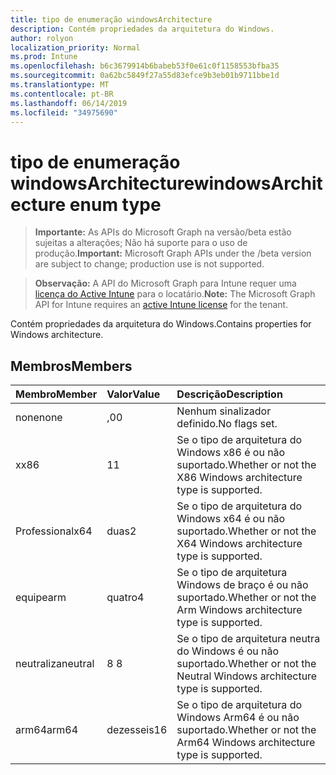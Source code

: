 ```yaml
---
title: tipo de enumeração windowsArchitecture
description: Contém propriedades da arquitetura do Windows.
author: rolyon
localization_priority: Normal
ms.prod: Intune
ms.openlocfilehash: b6c3679914b6babeb53f0e61c0f1158553bfba35
ms.sourcegitcommit: 0a62bc5849f27a55d83efce9b3eb01b9711bbe1d
ms.translationtype: MT
ms.contentlocale: pt-BR
ms.lasthandoff: 06/14/2019
ms.locfileid: "34975690"
---
```

# <a name="windowsarchitecture-enum-type"></a><span data-ttu-id="6ca84-103">tipo de enumeração windowsArchitecture</span><span class="sxs-lookup"><span data-stu-id="6ca84-103">windowsArchitecture enum type</span></span>

> <span data-ttu-id="6ca84-104">**Importante:** As APIs do Microsoft Graph na versão/beta estão sujeitas a alterações; Não há suporte para o uso de produção.</span><span class="sxs-lookup"><span data-stu-id="6ca84-104">**Important:** Microsoft Graph APIs under the /beta version are subject to change; production use is not supported.</span></span>

> <span data-ttu-id="6ca84-105">**Observação:** A API do Microsoft Graph para Intune requer uma [licença do Active Intune](https://go.microsoft.com/fwlink/?linkid=839381) para o locatário.</span><span class="sxs-lookup"><span data-stu-id="6ca84-105">**Note:** The Microsoft Graph API for Intune requires an [active Intune license](https://go.microsoft.com/fwlink/?linkid=839381) for the tenant.</span></span>

<span data-ttu-id="6ca84-106">Contém propriedades da arquitetura do Windows.</span><span class="sxs-lookup"><span data-stu-id="6ca84-106">Contains properties for Windows architecture.</span></span>

## <a name="members"></a><span data-ttu-id="6ca84-107">Membros</span><span class="sxs-lookup"><span data-stu-id="6ca84-107">Members</span></span>
|<span data-ttu-id="6ca84-108">Membro</span><span class="sxs-lookup"><span data-stu-id="6ca84-108">Member</span></span>|<span data-ttu-id="6ca84-109">Valor</span><span class="sxs-lookup"><span data-stu-id="6ca84-109">Value</span></span>|<span data-ttu-id="6ca84-110">Descrição</span><span class="sxs-lookup"><span data-stu-id="6ca84-110">Description</span></span>|
|:---|:---|:---|
|<span data-ttu-id="6ca84-111">none</span><span class="sxs-lookup"><span data-stu-id="6ca84-111">none</span></span>|<span data-ttu-id="6ca84-112">,0</span><span class="sxs-lookup"><span data-stu-id="6ca84-112">0</span></span>|<span data-ttu-id="6ca84-113">Nenhum sinalizador definido.</span><span class="sxs-lookup"><span data-stu-id="6ca84-113">No flags set.</span></span>|
|<span data-ttu-id="6ca84-114">x</span><span class="sxs-lookup"><span data-stu-id="6ca84-114">x86</span></span>|<span data-ttu-id="6ca84-115">1</span><span class="sxs-lookup"><span data-stu-id="6ca84-115">1</span></span>|<span data-ttu-id="6ca84-116">Se o tipo de arquitetura do Windows x86 é ou não suportado.</span><span class="sxs-lookup"><span data-stu-id="6ca84-116">Whether or not the X86 Windows architecture type is supported.</span></span>|
|<span data-ttu-id="6ca84-117">Professional</span><span class="sxs-lookup"><span data-stu-id="6ca84-117">x64</span></span>|<span data-ttu-id="6ca84-118">duas</span><span class="sxs-lookup"><span data-stu-id="6ca84-118">2</span></span>|<span data-ttu-id="6ca84-119">Se o tipo de arquitetura do Windows x64 é ou não suportado.</span><span class="sxs-lookup"><span data-stu-id="6ca84-119">Whether or not the X64 Windows architecture type is supported.</span></span>|
|<span data-ttu-id="6ca84-120">equipe</span><span class="sxs-lookup"><span data-stu-id="6ca84-120">arm</span></span>|<span data-ttu-id="6ca84-121">quatro</span><span class="sxs-lookup"><span data-stu-id="6ca84-121">4</span></span>|<span data-ttu-id="6ca84-122">Se o tipo de arquitetura Windows de braço é ou não suportado.</span><span class="sxs-lookup"><span data-stu-id="6ca84-122">Whether or not the Arm Windows architecture type is supported.</span></span>|
|<span data-ttu-id="6ca84-123">neutraliza</span><span class="sxs-lookup"><span data-stu-id="6ca84-123">neutral</span></span>|<span data-ttu-id="6ca84-124">8 </span><span class="sxs-lookup"><span data-stu-id="6ca84-124">8</span></span>|<span data-ttu-id="6ca84-125">Se o tipo de arquitetura neutra do Windows é ou não suportado.</span><span class="sxs-lookup"><span data-stu-id="6ca84-125">Whether or not the Neutral Windows architecture type is supported.</span></span>|
|<span data-ttu-id="6ca84-126">arm64</span><span class="sxs-lookup"><span data-stu-id="6ca84-126">arm64</span></span>|<span data-ttu-id="6ca84-127">dezesseis</span><span class="sxs-lookup"><span data-stu-id="6ca84-127">16</span></span>|<span data-ttu-id="6ca84-128">Se o tipo de arquitetura do Windows Arm64 é ou não suportado.</span><span class="sxs-lookup"><span data-stu-id="6ca84-128">Whether or not the Arm64 Windows architecture type is supported.</span></span>|





